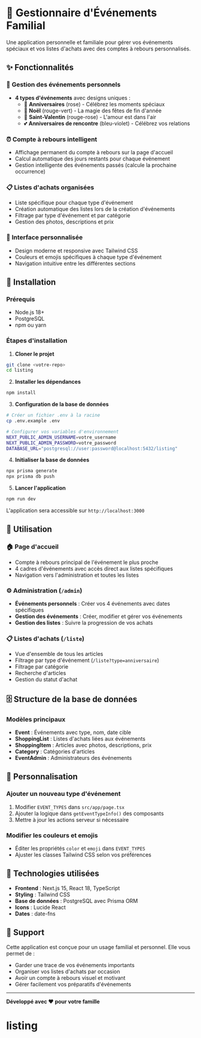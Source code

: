 # 🎉 Gestionnaire d'Événements Familial

Une application personnelle et familiale pour gérer vos événements spéciaux et vos listes d'achats avec des comptes à rebours personnalisés.

## ✨ Fonctionnalités

### 🎯 **Gestion des événements personnels**
- **4 types d'événements** avec designs uniques :
  - 🎂 **Anniversaires** (rose) - Célébrez les moments spéciaux
  - 🎄 **Noël** (rouge-vert) - La magie des fêtes de fin d'année
  - 💝 **Saint-Valentin** (rouge-rose) - L'amour est dans l'air
  - 💕 **Anniversaires de rencontre** (bleu-violet) - Célébrez vos relations

### ⏰ **Compte à rebours intelligent**
- Affichage permanent du compte à rebours sur la page d'accueil
- Calcul automatique des jours restants pour chaque événement
- Gestion intelligente des événements passés (calcule la prochaine occurrence)

### 📋 **Listes d'achats organisées**
- Liste spécifique pour chaque type d'événement
- Création automatique des listes lors de la création d'événements
- Filtrage par type d'événement et par catégorie
- Gestion des photos, descriptions et prix

### 🎨 **Interface personnalisée**
- Design moderne et responsive avec Tailwind CSS
- Couleurs et emojis spécifiques à chaque type d'événement
- Navigation intuitive entre les différentes sections

## 🚀 Installation

### Prérequis
- Node.js 18+ 
- PostgreSQL
- npm ou yarn

### Étapes d'installation

1. **Cloner le projet**
```bash
git clone <votre-repo>
cd listing
```

2. **Installer les dépendances**
```bash
npm install
```

3. **Configuration de la base de données**
```bash
# Créer un fichier .env à la racine
cp .env.example .env

# Configurer vos variables d'environnement
NEXT_PUBLIC_ADMIN_USERNAME=votre_username
NEXT_PUBLIC_ADMIN_PASSWORD=votre_password
DATABASE_URL="postgresql://user:password@localhost:5432/listing"
```

4. **Initialiser la base de données**
```bash
npx prisma generate
npx prisma db push
```

5. **Lancer l'application**
```bash
npm run dev
```

L'application sera accessible sur `http://localhost:3000`

## 📱 Utilisation

### 🏠 **Page d'accueil**
- Compte à rebours principal de l'événement le plus proche
- 4 cadres d'événements avec accès direct aux listes spécifiques
- Navigation vers l'administration et toutes les listes

### ⚙️ **Administration** (`/admin`)
- **Événements personnels** : Créer vos 4 événements avec dates spécifiques
- **Gestion des événements** : Créer, modifier et gérer vos événements
- **Gestion des listes** : Suivre la progression de vos achats

### 📋 **Listes d'achats** (`/liste`)
- Vue d'ensemble de tous les articles
- Filtrage par type d'événement (`/liste?type=anniversaire`)
- Filtrage par catégorie
- Recherche d'articles
- Gestion du statut d'achat

## 🗄️ Structure de la base de données

### Modèles principaux
- **Event** : Événements avec type, nom, date cible
- **ShoppingList** : Listes d'achats liées aux événements
- **ShoppingItem** : Articles avec photos, descriptions, prix
- **Category** : Catégories d'articles
- **EventAdmin** : Administrateurs des événements

## 🎨 Personnalisation

### Ajouter un nouveau type d'événement
1. Modifier `EVENT_TYPES` dans `src/app/page.tsx`
2. Ajouter la logique dans `getEventTypeInfo()` des composants
3. Mettre à jour les actions serveur si nécessaire

### Modifier les couleurs et emojis
- Éditer les propriétés `color` et `emoji` dans `EVENT_TYPES`
- Ajuster les classes Tailwind CSS selon vos préférences

## 🔧 Technologies utilisées

- **Frontend** : Next.js 15, React 18, TypeScript
- **Styling** : Tailwind CSS
- **Base de données** : PostgreSQL avec Prisma ORM
- **Icons** : Lucide React
- **Dates** : date-fns

## 🤝 Support

Cette application est conçue pour un usage familial et personnel. Elle vous permet de :
- Garder une trace de vos événements importants
- Organiser vos listes d'achats par occasion
- Avoir un compte à rebours visuel et motivant
- Gérer facilement vos préparatifs d'événements

---

**Développé avec ❤️ pour votre famille**
# listing
